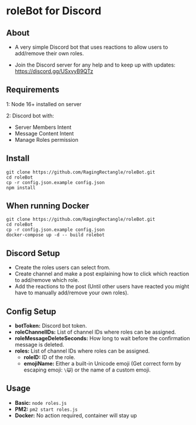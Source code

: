 # roleBot for Discord

## About
- A very simple Discord bot that uses reactions to allow users to add/remove their own roles.

- Join the Discord server for any help and to keep up with updates: https://discord.gg/USxvyB9QTz

## Requirements
1: Node 16+ installed on server

2: Discord bot with:
  - Server Members Intent
  - Message Content Intent
  - Manage Roles permission

 
## Install
```
git clone https://github.com/RagingRectangle/roleBot.git
cd roleBot
cp -r config.json.example config.json
npm install
```

## When running Docker

```
git clone https://github.com/RagingRectangle/roleBot.git
cd roleBot
cp -r config.json.example config.json
docker-compose up -d -- build rolebot
```

## Discord Setup
- Create the roles users can select from.
- Create channel and make a post explaining how to click which reaction to add/remove which role.
- Add the reactions to the post (Until other users have reacted you might have to manually add/remove your own roles).

## Config Setup
- **botToken:** Discord bot token.
- **roleChannelIDs:** List of channel IDs where roles can be assigned.
- **roleMessageDeleteSeconds:** How long to wait before the confirmation message is deleted.
- **roles:** List of channel IDs where roles can be assigned.
    - **roleID:** ID of the role.
    - **emojiName:** Either a built-in Unicode emoji (Get correct form by escaping emoji: `\😺`) or the name of a custom emoji.

## Usage
- **Basic:** `node roles.js`
- **PM2:** `pm2 start roles.js`
- **Docker:** No action required, container will stay up